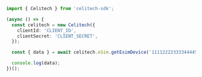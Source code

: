 ```typescript
import { Celitech } from 'celitech-sdk';

(async () => {
  const celitech = new Celitech({
    clientId: 'CLIENT_ID',
    clientSecret: 'CLIENT_SECRET',
  });

  const { data } = await celitech.eSim.getEsimDevice('1111222233334444555000');

  console.log(data);
})();
```

<!-- This file was generated by liblab | https://liblab.com/ -->
